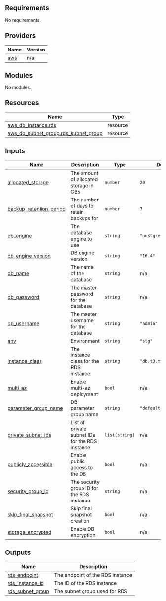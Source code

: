 ## Requirements

No requirements.

## Providers

| Name | Version |
|------|---------|
| <a name="provider_aws"></a> [aws](#provider\_aws) | n/a |

## Modules

No modules.

## Resources

| Name | Type |
|------|------|
| [aws_db_instance.rds](https://registry.terraform.io/providers/hashicorp/aws/latest/docs/resources/db_instance) | resource |
| [aws_db_subnet_group.rds_subnet_group](https://registry.terraform.io/providers/hashicorp/aws/latest/docs/resources/db_subnet_group) | resource |

## Inputs

| Name | Description | Type | Default | Required |
|------|-------------|------|---------|:--------:|
| <a name="input_allocated_storage"></a> [allocated\_storage](#input\_allocated\_storage) | The amount of allocated storage in GBs | `number` | `20` | no |
| <a name="input_backup_retention_period"></a> [backup\_retention\_period](#input\_backup\_retention\_period) | The number of days to retain backups for | `number` | `7` | no |
| <a name="input_db_engine"></a> [db\_engine](#input\_db\_engine) | The database engine to use | `string` | `"postgres"` | no |
| <a name="input_db_engine_version"></a> [db\_engine\_version](#input\_db\_engine\_version) | DB engine version | `string` | `"16.4"` | no |
| <a name="input_db_name"></a> [db\_name](#input\_db\_name) | The name of the database | `string` | n/a | yes |
| <a name="input_db_password"></a> [db\_password](#input\_db\_password) | The master password for the database | `string` | n/a | yes |
| <a name="input_db_username"></a> [db\_username](#input\_db\_username) | The master username for the database | `string` | `"admin"` | no |
| <a name="input_env"></a> [env](#input\_env) | Environment | `string` | `"stg"` | no |
| <a name="input_instance_class"></a> [instance\_class](#input\_instance\_class) | The instance class for the RDS instance | `string` | `"db.t3.micro"` | no |
| <a name="input_multi_az"></a> [multi\_az](#input\_multi\_az) | Enable multi-az deployment | `bool` | n/a | yes |
| <a name="input_parameter_group_name"></a> [parameter\_group\_name](#input\_parameter\_group\_name) | DB parameter group name | `string` | `"default.postgres16"` | no |
| <a name="input_private_subnet_ids"></a> [private\_subnet\_ids](#input\_private\_subnet\_ids) | List of private subnet IDs for the RDS instance | `list(string)` | n/a | yes |
| <a name="input_publicly_accessible"></a> [publicly\_accessible](#input\_publicly\_accessible) | Enable public access to the DB | `bool` | n/a | yes |
| <a name="input_security_group_id"></a> [security\_group\_id](#input\_security\_group\_id) | The security group ID for the RDS instance | `string` | n/a | yes |
| <a name="input_skip_final_snapshot"></a> [skip\_final\_snapshot](#input\_skip\_final\_snapshot) | Skip final snapshot creation | `bool` | n/a | yes |
| <a name="input_storage_encrypted"></a> [storage\_encrypted](#input\_storage\_encrypted) | Enable DB encryption | `bool` | n/a | yes |

## Outputs

| Name | Description |
|------|-------------|
| <a name="output_rds_endpoint"></a> [rds\_endpoint](#output\_rds\_endpoint) | The endpoint of the RDS instance |
| <a name="output_rds_instance_id"></a> [rds\_instance\_id](#output\_rds\_instance\_id) | The ID of the RDS instance |
| <a name="output_rds_subnet_group"></a> [rds\_subnet\_group](#output\_rds\_subnet\_group) | The subnet group used for RDS |
